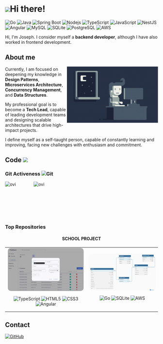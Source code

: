 <h1><img src="https://emojis.slackmojis.com/emojis/images/1531849430/4246/blob-sunglasses.gif?1531849430" width="30"/>Hi there!</h1>

<p>
  <img alt="Go" src="https://img.shields.io/badge/-Go-00ADD8?style=flat-square&logo=go&logoColor=white" />
  <img alt="Java" src="https://img.shields.io/badge/-Java-007396?style=flat-square&logo=java&logoColor=white" />
  <img alt="Spring Boot" src="https://img.shields.io/badge/-Spring%20Boot-6DB33F?style=flat-square&logo=spring-boot&logoColor=white" />
  <img alt="Nodejs" src="https://img.shields.io/badge/-Nodejs-43853d?style=flat-square&logo=Node.js&logoColor=white" />
  <img alt="TypeScript" src="https://img.shields.io/badge/-TypeScript-3178C6?style=flat-square&logo=typescript&logoColor=white" />
 <img alt="JavaScript" src="https://img.shields.io/badge/-JavaScript-F7DF1E?style=flat-square&logo=javascript&logoColor=F7DF1E&color=272727" />
  <img alt="NestJS" src="https://img.shields.io/badge/-NestJS-E0234E?style=flat-square&logo=nestjs&logoColor=white" />
  <img alt="Angular" src="https://img.shields.io/badge/-Angular-E23237?style=flat-square&logo=angular&logoColor=white" />
    <img alt="MySQL" src="https://img.shields.io/badge/-MySQL-4479A1?style=flat-square&logo=mysql&logoColor=white" />
  <img alt="SQLite" src="https://img.shields.io/badge/-SQLite-003B57?style=flat-square&logo=sqlite&logoColor=white" />
  <img alt="PostgreSQL" src="https://img.shields.io/badge/-PostgreSQL-4169E1?style=flat-square&logo=postgresql&logoColor=white" />
  <img alt="AWS" src="https://img.shields.io/badge/-AWS-232F3E?style=flat-square&logo=amazon-aws&logoColor=white" />

</p>

<p>Hi, I'm Joseph. I consider myself a <b>backend developer</b>, although I have also worked in frontend development.</p>



## About me
<div >
<img src="https://raw.githubusercontent.com/AVS1508/AVS1508/master/assets/Night-Coding.gif" align="right"/>

Currently, I am focused on deepening my knowledge in **Design Patterns**, **Microservices Architecture**, **Concurrency Management**, and **Data Structures**.

My professional goal is to become a **Tech Lead**, capable of leading development teams and designing scalable architectures that drive high-impact projects.

I define myself as a self-taught person, capable of constantly learning and improving, facing new challenges with enthusiasm and commitment.

</div>

## Code <img src ="https://media2.giphy.com/media/QssGEmpkyEOhBCb7e1/giphy.gif?cid=ecf05e47a0n3gi1bfqntqmob8g9aid1oyj2wr3ds3mg700bl&rid=giphy.gif" width = 32px> 

### Git Activeness <img src="https://media.giphy.com/media/W5eoZHPpUx9sapR0eu/giphy.gif" width="30px" alt="Git"/>


<p><img align="left" src="https://github-readme-stats.vercel.app/api/top-langs?username=joseph-q&show_icons=true&locale=en&layout=compact&theme=default" alt="ovi" /></p>
<p>&nbsp;<img align="right" src="https://github-readme-stats.vercel.app/api?username=joseph-q&show_icons=true&locale=en&theme=default" alt="ovi" width="410" /></p>
<br><br><br><br><br>



### Top Repositories

<div>
  <h4 align="center" style="border-bottom: 1px solid #fff" >SCHOOL PROJECT</h4>


<table align="center">
  <tr>
    <td align="center">
      <a href="https://github.com/Joseph-q/SchollFrontendApp">
        <img src="./images/proyect.gif" alt="Imagen de ejemplo" style="width: 250px; border-radius: 10px;">
      </a>
 <p> 
  <img alt="TypeScript" src="https://img.shields.io/badge/-TypeScript-3178C6?style=flat-square&logo=typescript&logoColor=white" />
  <img alt="HTML5" src="https://img.shields.io/badge/-HTML5-E34F26?style=flat-square&logo=html5&logoColor=white" />
  <img alt="CSS3" src="https://img.shields.io/badge/-CSS3-1572B6?style=flat-square&logo=css3&logoColor=white" />
  <img alt="Angular" src="https://img.shields.io/badge/-Angular-E23237?style=flat-square&logo=angular&logoColor=white" /></p>
    </td>
    <td align="center">
      <a href="https://github.com/Joseph-q/SchollBackendApp">
        <img src="./images/databaseDiagram.png" alt="Imagen de ejemplo" style="width: 250px; border-radius: 10px;">
      </a>
      <p>   <img alt="Go" src="https://img.shields.io/badge/-Go-00ADD8?style=flat-square&logo=go&logoColor=white" />
         <img alt="SQLite" src="https://img.shields.io/badge/-SQLite-003B57?style=flat-square&logo=sqlite&logoColor=white" />
        <img alt="AWS" src="https://img.shields.io/badge/-AWS-232F3E?style=flat-square&logo=amazon-aws&logoColor=white" /></p>
    </td>
  </tr>
</table>


</div>

## Contact

<p>
  <a href="https://github.com/Joseph-q" target="_blank">
    <img alt="GitHub" src="https://img.shields.io/badge/GitHub-%2312100E.svg?&style=for-the-badge&logo=Github&logoColor=white" />
  </a>
</p>
